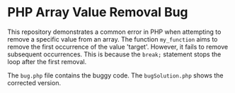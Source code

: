 # PHP Array Value Removal Bug
This repository demonstrates a common error in PHP when attempting to remove a specific value from an array. The function `my_function` aims to remove the first occurrence of the value 'target'. However, it fails to remove subsequent occurrences. This is because the `break;` statement stops the loop after the first removal. 

The `bug.php` file contains the buggy code. The `bugSolution.php` shows the corrected version. 